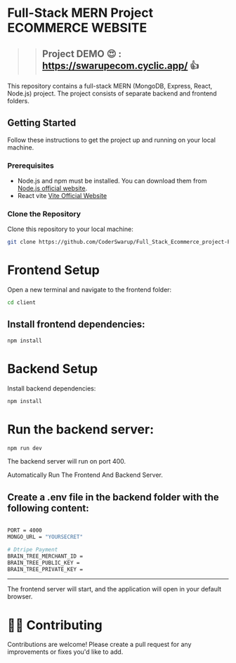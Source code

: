 # Full-Stack MERN Project ECOMMERCE WEBSITE

> > ## Project DEMO 😍 : https://swarupecom.cyclic.app/ 👍

This repository contains a full-stack MERN (MongoDB, Express, React, Node.js) project. The project consists of separate backend and frontend folders.

## Getting Started

Follow these instructions to get the project up and running on your local machine.

### Prerequisites

- Node.js and npm must be installed. You can download them from [Node.js official website](https://nodejs.org/).
- React vite [Vite Official Website](https://vitejs.dev/)

### Clone the Repository

Clone this repository to your local machine:

```bash
git clone https://github.com/CoderSwarup/Full_Stack_Ecommerce_project-First-.git
```

# Frontend Setup

Open a new terminal and navigate to the frontend folder:

```bash
cd client
```

## Install frontend dependencies:

```bash
npm install
```

# Backend Setup

Install backend dependencies:

```bash
npm install
```

# Run the backend server:

```bash
npm run dev
```

The backend server will run on port 400.

Automatically Run The Frontend And Backend Server.

## Create a .env file in the backend folder with the following content:

```bash

PORT = 4000
MONGO_URL = "YOURSECRET"

# Dtripe Payment
BRAIN_TREE_MERCHANT_ID =
BRAIN_TREE_PUBLIC_KEY =
BRAIN_TREE_PRIVATE_KEY =
```

---

The frontend server will start, and the application will open in your default browser.

# 💖😍 Contributing

Contributions are welcome! Please create a pull request for any improvements or fixes you'd like to add.
